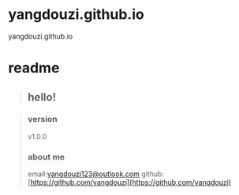 # yangdouzi.github.io
yangdouzi.github.io

# readme

>## hello!

>### version
>v1.0.0
>
>### about me
>
>email:<yangdouzi123@outlook.com>
>github:[https://github.com/yangdouzi](https://github.com/yangdouzi)
